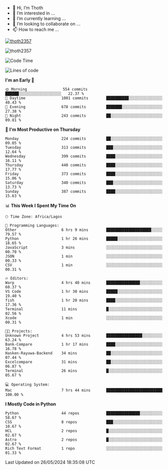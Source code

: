 <!---
thoth2357/thoth2357 is a ✨ special ✨ repository because its `README.md` (this file) appears on your GitHub profile.
You can click the Preview link to take a look at your changes.
--->

- 👋 Hi, I’m Thoth
- 👀 I’m interested in ...
- 🌱 I’m currently learning ...
- 💞️ I’m looking to collaborate on ...
- 📫 How to reach me ...


<p align="left"> <a href="https://github.com/ryo-ma/github-profile-trophy"><img src="https://github-profile-trophy.vercel.app/?username=thoth2357&theme=gruvbox&no-bg=true&no-frame=false&title=MultiLanguage,Commits,Repositories,Stars,Followers,PullRequest,Reviews,Issues" alt="thoth2357" /></a> </p>

<p align="left"> <img src="https://komarev.com/ghpvc/?username=thoth2357&label=Profile%20views&color=0e75b6&style=flat" alt="thoth2357" /> </p>

<!--START_SECTION:waka-->
![Code Time](http://img.shields.io/badge/Code%20Time-2%2C977%20hrs%2030%20mins-blue)

![Lines of code](https://img.shields.io/badge/From%20Hello%20World%20I%27ve%20Written-30.9%20million%20lines%20of%20code-blue)

**I'm an Early 🐤** 

```text
🌞 Morning                554 commits         ██████░░░░░░░░░░░░░░░░░░░   22.37 % 
🌆 Daytime                1001 commits        ██████████░░░░░░░░░░░░░░░   40.43 % 
🌃 Evening                678 commits         ███████░░░░░░░░░░░░░░░░░░   27.38 % 
🌙 Night                  243 commits         ██░░░░░░░░░░░░░░░░░░░░░░░   09.81 % 
```
📅 **I'm Most Productive on Thursday** 

```text
Monday                   224 commits         ██░░░░░░░░░░░░░░░░░░░░░░░   09.05 % 
Tuesday                  313 commits         ███░░░░░░░░░░░░░░░░░░░░░░   12.64 % 
Wednesday                399 commits         ████░░░░░░░░░░░░░░░░░░░░░   16.11 % 
Thursday                 440 commits         ████░░░░░░░░░░░░░░░░░░░░░   17.77 % 
Friday                   373 commits         ████░░░░░░░░░░░░░░░░░░░░░   15.06 % 
Saturday                 340 commits         ███░░░░░░░░░░░░░░░░░░░░░░   13.73 % 
Sunday                   387 commits         ████░░░░░░░░░░░░░░░░░░░░░   15.63 % 
```


📊 **This Week I Spent My Time On** 

```text
🕑︎ Time Zone: Africa/Lagos

💬 Programming Languages: 
Other                    6 hrs 9 mins        ████████████████████░░░░░   79.57 % 
Python                   1 hr 26 mins        █████░░░░░░░░░░░░░░░░░░░░   18.65 % 
JavaScript               3 mins              ░░░░░░░░░░░░░░░░░░░░░░░░░   00.70 % 
JSON                     1 min               ░░░░░░░░░░░░░░░░░░░░░░░░░   00.33 % 
CSV                      1 min               ░░░░░░░░░░░░░░░░░░░░░░░░░   00.31 % 

🔥 Editors: 
Warp                     4 hrs 40 mins       ███████████████░░░░░░░░░░   60.37 % 
VS Code                  1 hr 30 mins        █████░░░░░░░░░░░░░░░░░░░░   19.40 % 
fish                     1 hr 20 mins        ████░░░░░░░░░░░░░░░░░░░░░   17.36 % 
Terminal                 11 mins             █░░░░░░░░░░░░░░░░░░░░░░░░   02.56 % 
Xcode                    1 min               ░░░░░░░░░░░░░░░░░░░░░░░░░   00.31 % 

🐱‍💻 Projects: 
Unknown Project          4 hrs 53 mins       ████████████████░░░░░░░░░   63.24 % 
Bank-Compare             1 hr 17 mins        ████░░░░░░░░░░░░░░░░░░░░░   16.78 % 
Hasken-Rayuwa-Backend    34 mins             ██░░░░░░░░░░░░░░░░░░░░░░░   07.44 % 
Excelcompare             31 mins             ██░░░░░░░░░░░░░░░░░░░░░░░   06.87 % 
Terminal                 26 mins             █░░░░░░░░░░░░░░░░░░░░░░░░   05.67 % 

💻 Operating System: 
Mac                      7 hrs 44 mins       █████████████████████████   100.00 % 
```

**I Mostly Code in Python** 

```text
Python                   44 repos            ███████████████░░░░░░░░░░   58.67 % 
CSS                      8 repos             ███░░░░░░░░░░░░░░░░░░░░░░   10.67 % 
HCL                      2 repos             █░░░░░░░░░░░░░░░░░░░░░░░░   02.67 % 
Astro                    2 repos             █░░░░░░░░░░░░░░░░░░░░░░░░   02.67 % 
Rich Text Format         1 repo              ░░░░░░░░░░░░░░░░░░░░░░░░░   01.33 % 
```




 Last Updated on 26/05/2024 18:35:08 UTC
<!--END_SECTION:waka-->
<!--![](http://github-profile-summary-cards.vercel.app/api/cards/profile-details?username=thoth2357&theme=2077)

![](http://github-profile-summary-cards.vercel.app/api/cards/stats?username=thoth2357&theme=2077)![](http://github-profile-summary-cards.vercel.app/api/cards/productive-time?username=thoth2357&theme=2077&utcOffset=8) -->
